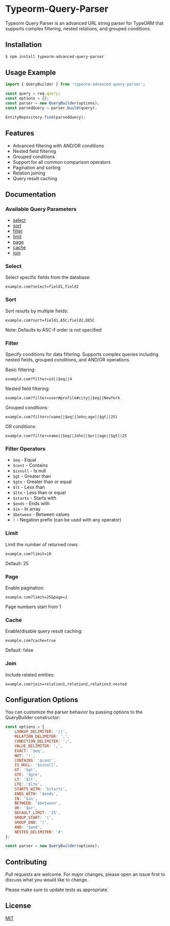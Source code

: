 # Typeorm-Query-Parser

Typeorm Query Parser is an advanced URL string parser for TypeORM that supports complex filtering, nested relations, and grouped conditions.

## Installation

```sh
$ npm install typeorm-advanced-query-parser
```

## Usage Example

```javascript
import { QueryBuilder } from 'typeorm-advanced-query-parser';

const query = req.query;
const options = {};
const parser = new QueryBuilder(options);
const parsedQuery = parser.build(query);

EntityRepository.find(parsedQuery);
```

## Features

- Advanced filtering with AND/OR conditions
- Nested field filtering
- Grouped conditions
- Support for all common comparison operators
- Pagination and sorting
- Relation joining
- Query result caching

## Documentation

### Available Query Parameters
- [select](#select)
- [sort](#sort)
- [filter](#filter)
- [limit](#limit)
- [page](#page)
- [cache](#cache)
- [join](#join)

### Select
Select specific fields from the database:
```
example.com?select=field1,field2
```

### Sort
Sort results by multiple fields:
```
example.com?sort=field1,ASC;field2,DESC
```
Note: Defaults to ASC if order is not specified

### Filter
Specify conditions for data filtering. Supports complex queries including nested fields, grouped conditions, and AND/OR operations.

Basic filtering:
```
example.com?filter=id||$eq||4
```

Nested field filtering:
```
example.com?filter=user#profile#city||$eq||NewYork
```

Grouped conditions:
```
example.com?filter=(name||$eq||John;age||$gt||25)
```

OR conditions:
```
example.com?filter=name||$eq||John||$or||age||$gt||25
```

### Filter Operators
- `$eq` - Equal
- `$cont` - Contains
- `$isnull` - Is null
- `$gt` - Greater than
- `$gte` - Greater than or equal
- `$lt` - Less than
- `$lte` - Less than or equal
- `$starts` - Starts with
- `$ends` - Ends with
- `$in` - In array
- `$between` - Between values
- `!` - Negation prefix (can be used with any operator)

### Limit
Limit the number of returned rows:
```
example.com?limit=10
```
Default: 25

### Page
Enable pagination:
```
example.com?limit=25&page=2
```
Page numbers start from 1

### Cache
Enable/disable query result caching:
```
example.com?cache=true
```
Default: false

### Join
Include related entities:
```
example.com?join=relation1,relation2,relation3.nested
```

## Configuration Options

You can customize the parser behavior by passing options to the QueryBuilder constructor:

```javascript
const options = {
    LOOKUP_DELIMITER: '||',
    RELATION_DELIMITER: '.',
    CONDITION_DELIMITER: ';',
    VALUE_DELIMITER: ',',
    EXACT: '$eq',
    NOT: '!',
    CONTAINS: '$cont',
    IS_NULL: '$isnull',
    GT: '$gt',
    GTE: '$gte',
    LT: '$lt',
    LTE: '$lte',
    STARTS_WITH: '$starts',
    ENDS_WITH: '$ends',
    IN: '$in',
    BETWEEN: '$between',
    OR: '$or',
    DEFAULT_LIMIT: '25',
    GROUP_START: '(',
    GROUP_END: ')',
    AND: '$and',
    NESTED_DELIMITER: '#'
};

const parser = new QueryBuilder(options);
```

## Contributing
Pull requests are welcome. For major changes, please open an issue first to discuss what you would like to change.

Please make sure to update tests as appropriate.

## License
[MIT](https://choosealicense.com/licenses/mit/)

